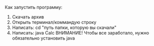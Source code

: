Как запустить программу: 
1. Скачать архив
2. Открыть терминал/коммандую строку
3. Написать: cd "путь папки, которую вы скачали"
4. Написать: java Calc
ВНИМАНИЕ!
Чтобы все заработало, нужно обязательно установить java
